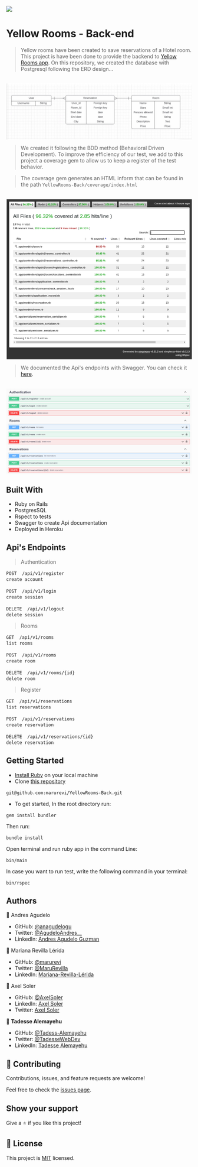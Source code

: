 ![](https://img.shields.io/badge/Microverse-blueviolet)

# Yellow Rooms - Back-end

>  Yellow rooms have been created to save reservations of a Hotel room. This project is have been done to provide the backend to [Yellow Rooms app](https://github.com/marurevi/YellowRooms-Front). On this repository, we created the database with Postgresql following the ERD design...

<br />
<img src="app/images/WhatsApp Image 2022-09-16 at 13.50.17.png" alt="ERD image" align="center">

<br />

> We created it following the BDD method (Behavioral Driven Development). To improve the efficiency of our test, we add to this project a coverage gem to allow us to keep a register of the test behavior.

> The coverage gem generates an HTML inform that can be found in the path `YellowRooms-Back/coverage/index.html`

<br />
<img src="app/images/Coverage.png" alt="ERD image" align="center">

<br />

> We documented the Api's endpoints with Swagger. You can check it [here](https://yellow-rooms.herokuapp.com/api-docs).

<br />
<img src="app/images/ApiDocumentation.png" alt="ERD image" align="center">

<br />


## Built With

- Ruby on Rails
- PostgresSQL
- Rspect to tests
- Swagger to create Api documentation
- Deployed in Heroku

## Api's Endpoints

> Authentication
``````````
POST  /api/v1/register
create account

POST  /api/v1/login
create session

DELETE  /api/v1/logout
delete session
````````````

> Rooms
````````````
GET  /api/v1/rooms
list rooms

POST  /api/v1/rooms
create room

DELETE  /api/v1/rooms/{id}
delete room
`````````````
> Register
`````````````
GET  /api/v1/reservations
list reservations

POST  /api/v1/reservations
create reservation

DELETE  /api/v1/reservations/{id}
delete reservation
`````````````

## Getting Started

- [Install Ruby](https://www.ruby-lang.org/en/documentation/installation/) on your local machine
- Clone [this repository](https://github.com/marurevi/YellowRooms-Back.git)

```
git@github.com:marurevi/YellowRooms-Back.git
```
- To get started, In the root directory run:

```
gem install bundler
```

Then run:

```
bundle install
```

Open terminal and run ruby app in the command Line:

```
bin/main
```
In case you want to run test, write the following command in your terminal:
```
bin/rspec
```

## Authors

👤 Andres Agudelo

- GitHub: [@anagudelogu](https://github.com/anagudelogu)
- Twitter: [@AgudeloAndres\_\_](https://twitter.com/AgudeloAndres__)
- LinkedIn: [Andres Agudelo Guzman](https://linkedin.com/in/aagst)


👤 Mariana Revilla Lérida


- GitHub: [@marurevi](https://github.com/marurevi)
- Twitter: [@MaruRevilla](https://twitter.com/MaruRevilla)
- LinkedIn: [Mariana-Revilla-Lérida](https://linkedin.com/in/mariana-revilla-l%C3%A9rida-a12aba143)

👤 Axel Soler

- GitHub: [@AxelSoler](https://github.com/AxelSoler)
- LinkedIn: [Axel Soler](https://www.linkedin.com/in/axel-soler-685985232/)
- Twitter: [Axel Soler](https://twitter.com/AxelSoler18)


👤 **Tadesse Alemayehu**

- GitHub: [@Tadess-Alemayehu](https://github.com/Tadesse-Alemayehu)
- Twitter: [@TadesseWebDev](https://twitter.com/TadesseWebDev)
- LinkedIn: [Tadesse Alemayehu](https://www.linkedin.com/in/tadesse-alemayehu-60141a221/)

## 🤝 Contributing

Contributions, issues, and feature requests are welcome!

Feel free to check the [issues page](../../issues/).

## Show your support

Give a ⭐️ if you like this project!

## 📝 License

This project is [MIT](./MIT.md) licensed.
